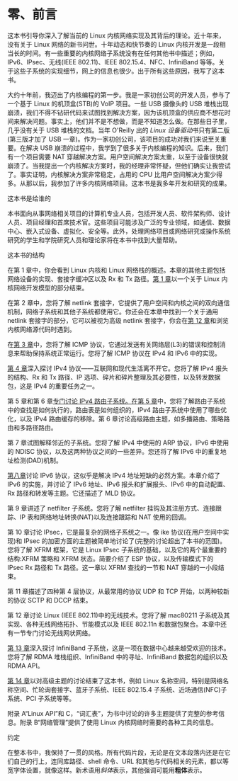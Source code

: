 # 零、前言

这本书引导你深入了解当前的 Linux 内核网络实现及其背后的理论。近十年来，没有关于 Linux 网络的新书问世。十年动态和快节奏的 Linux 内核开发是一段相当长的时间。有一些重要的内核网络子系统没有在任何其他书中描述；例如，IPv6、IPsec、无线(IEEE 802.11)、IEEE 802.15.4、NFC、InfiniBand 等等。关于这些子系统的实现细节，网上的信息也很少。出于所有这些原因，我写了这本书。

大约十年前，我迈出了内核编程的第一步。我是一家初创公司的开发人员，参与了一个基于 Linux 的机顶盒(STB)的 VoIP 项目。一些 USB 摄像头的 USB 堆栈出现崩溃，我们不得不钻研代码来试图找到解决方案，因为该机顶盒的供应商不想花时间来解决问题。事实上，他们并不是不想做，而是不知道怎么做。在那些日子里，几乎没有关于 USB 堆栈的文档。当年 O'Reilly 出的 *Linux 设备驱动*书只有第二版(第三版才加了 USB 一章)。作为一家初创公司，该项目的成功对我们来说至关重要。在解决 USB 崩溃的过程中，我学到了很多关于内核编程的知识。后来，我们有一个项目需要 NAT 穿越解决方案。用户空间解决方案太重，以至于设备很快就崩溃了。当我提出一个内核解决方案时，我的经理非常怀疑，但他们确实让我尝试了。事实证明，内核解决方案非常稳定，占用的 CPU 比用户空间解决方案少得多。从那以后，我参加了许多内核网络项目。这本书是我多年开发和研究的成果。

这本书是给谁的

本书面向从事网络相关项目的计算机专业人员，包括开发人员、软件架构师、设计人员、项目经理和首席技术官。这些项目可能涉及广泛的专业领域，如通信、数据中心、嵌入式设备、虚拟化、安全等。此外，处理网络项目或网络研究或操作系统研究的学生和学院研究人员和理论家将在本书中找到大量帮助。

这本书的结构

在第 1 章中，你会看到 Linux 内核和 Linux 网络栈的概述。本章的其他主题包括网络设备的实现、套接字缓冲区以及 Rx 和 Tx 路径。[第 1 章](01.html)以一个关于 Linux 内核网络开发模型的部分结束。

在第 2 章中，您将了解 netlink 套接字，它提供了用户空间和内核之间的双向通信机制，网络子系统和其他子系统都使用它。你还会在本章中找到一个关于通用 netlink 套接字的部分，它可以被视为高级 netlink 套接字，你会在[第 12 章](12.html)和浏览内核网络源代码时遇到。

在[第 3 章](03.html)中，您将了解 ICMP 协议，它通过发送有关网络层(L3)的错误和控制消息来帮助保持系统正常运行。您将了解 ICMP 协议在 IPv4 和 IPv6 中的实现。

[第 4 章](04.html)深入探讨 IPv4 协议——互联网和现代生活离不开它。您将了解 IPv4 报头的结构、Rx 和 Tx 路径、IP 选项、碎片和碎片整理及其必要性，以及转发数据包，这是 IPv4 的重要任务之一。

第 5 章和第 6 章[专门讨论 IPv4 路由子系统。在](06.html)[第 5 章](05.html)中，您将了解路由子系统中的查找是如何执行的，路由表是如何组织的，IPv4 路由子系统中使用了哪些优化，以及 IPv4 路由缓存的移除。第 6 章讨论高级路由主题，如多播路由、策略路由和多路径路由。

第 7 章试图解释邻近的子系统。您将了解 IPv4 中使用的 ARP 协议，IPv6 中使用的 NDISC 协议，以及这两种协议之间的一些差异。您还将了解 IPv6 中的重复地址检测(DAD)机制。

[第八章](08.html)讨论 IPv6 协议，这似乎是解决 IPv4 地址短缺的必然方案。本章介绍了 IPv6 的实施，并讨论了 IPv6 地址、IPv6 报头和扩展报头、IPv6 中的自动配置、Rx 路径和转发等主题。它还描述了 MLD 协议。

第 9 章讲述了 netfilter 子系统。您将了解 netfilter 挂钩及其注册方式、连接跟踪、IP 表和网络地址转换(NAT)以及连接跟踪和 NAT 使用的回调。

第 10 章讨论 IPsec，它是最复杂的网络子系统之一。像 ike 协议(在用户空间中实现)和 IPsec 的加密方面的主题被简单地讨论了(完整的讨论超出了本书的范围)。您将了解 XFRM 框架，它是 Linux IPsec 子系统的基础，以及它的两个最重要的结构:XFRM 策略和 XFRM 状态。简要介绍了 ESP 协议，以及传输模式下的 IPsec Rx 路径和 Tx 路径。这一章以 XFRM 查找的一节和 NAT 穿越的一小段结束。

第 11 章描述了四种第 4 层协议，从最常用的协议 UDP 和 TCP 开始，以两种较新的协议 SCTP 和 DCCP 结束。

第 12 章讨论 Linux (IEEE 802.11)中的无线技术。您将了解 mac80211 子系统及其实现、各种无线网络拓扑、节能模式以及 IEEE 802.11n 和数据包聚合。本章中还有一节专门讨论无线网状网络。

[第 13 章](13.html)深入探讨 InfiniBand 子系统，这是一项在数据中心越来越受欢迎的技术。您将了解 RDMA 堆栈组织、InfiniBand 中的寻址、InfiniBand 数据包的组织以及 RDMA API。

[第 14 章](14.html)以对高级主题的讨论结束了这本书，例如 Linux 名称空间，特别是网络名称空间、忙轮询套接字、蓝牙子系统、IEEE 802.15.4 子系统、近场通信(NFC)子系统、PCI 子系统等等。

附录 A“Linux API”和 C，“词汇表”，为书中讨论的许多主题提供了完整的参考信息。附录 B“网络管理”提供了使用 Linux 内核网络时需要的各种工具的信息。

约定

在整本书中，我保持了一贯的风格。所有代码片段，无论是在文本段落内还是在它们自己的行上，连同库路径、shell 命令、URL 和其他与代码相关的元素，都以等宽字体设置，就像这样。新术语用*斜体*表示，其他强调可能用**粗体**表示。